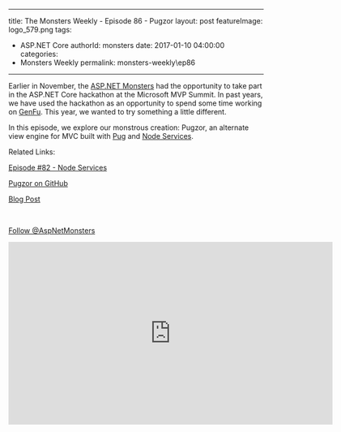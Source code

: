 
---
title: The Monsters Weekly - Episode 86 -  Pugzor
layout: post
featureImage: logo_579.png
tags: 
  - ASP.NET Core
authorId: monsters
date: 2017-01-10 04:00:00
categories:
  - Monsters Weekly
permalink: monsters-weekly\ep86
---

<p>Earlier in November, the <a href="http://aspnetmonsters.com/2016/01/welcome/">ASP.NET Monsters</a> had the opportunity to take part in the ASP.NET Core hackathon at the Microsoft MVP Summit. In past years, we have used the hackathon as an opportunity to spend some time working on <a href="https://github.com/MisterJames/GenFu">GenFu</a>. This year, we wanted to try something a little different.</p><p>In this episode, we explore our monstrous creation: Pugzor, an alternate view engine for MVC built with <a href="https://pugjs.org/api/getting-started.html">Pug</a>&nbsp;and <a href="https://github.com/aspnet/javascriptservices">Node Services</a>.</p><p>Related Links:</p><p><a href="https://channel9.msdn.com/Series/aspnetmonsters/ASPNET-Monsters-82-Node-Services">Episode #82 - Node Services</a></p><p><a href="https://github.com/AspNetMonsters/pugzor">Pugzor on GitHub</a></p><p><a href="https://aspnetmonsters.com/2016/11/2016-11-22-creating-a-new-view-engine-in-asp-net-core/">Blog Post </a></p><p>&nbsp;</p><p><a class="twitter-follow-button" href="https://twitter.com/AspNetMonsters">Follow @AspNetMonsters</a></p> 

<!--more-->
<iframe src='https://channel9.msdn.com/Series/aspnetmonsters/ASPNET-Monsters-86-Pugzor/player' width='640' height='360' allowFullScreen frameBorder='0'></iframe>
